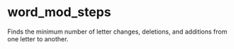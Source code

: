 # word_mod_steps
Finds the minimum number of letter changes, deletions, and additions from one letter to another. 
